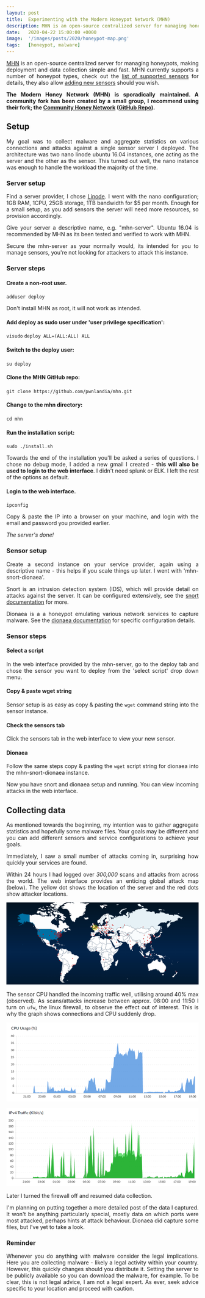 ```yaml
---
layout: post
title:  Experimenting with the Modern Honeypot Network (MHN)
description: MHN is an open-source centralized server for managing honeypots, making deployment and data collection simple and fast. My goal was to collect malware and aggregate statistics....
date:   2020-04-22 15:00:00 +0000
image:  '/images/posts/2020/honeypot-map.png'
tags:   [honeypot, malware]
---
```


<style>p { text-align: justify; }</style>

[MHN](https://github.com/pwnlandia/mhn) is an open-source centralized server for managing honeypots, making deployment and data collection simple and fast. MHN currently supports a number of honeypot types, check out the [list of supported sensors](https://github.com/pwnlandia/mhn/wiki/List-of-Supported-Sensors) for details, they also allow [adding new sensors](https://github.com/pwnlandia/mhn/wiki/Add-Support-for-New-Sensors-to-the-MHN) should you wish.

**The Modern Honey Network (MHN) is sporadically maintained. A community fork has been created by a small group, I recommend using their fork; the [Community Honey Network](https://communityhoneynetwork.readthedocs.io/en/stable) ([GitHub Repo](https://github.com/CommunityHoneyNetwork/CHN-Server)).**

## Setup

My goal was to collect malware and aggregate statistics on various connections and attacks against a single sensor server I deployed. The architecture was two nano linode ubuntu 16.04 instances, one acting as the server and the other as the sensor. This turned out well, the nano instance was enough to handle the workload the majority of the time.

### Server setup

Find a server provider, I chose [Linode](https://www.linode.com/). I went with the nano configuration; 1GB RAM, 1CPU, 25GB storage, 1TB bandwidth for $5 per month. Enough for a small setup, as you add sensors the server will need more resources, so provision accordingly.

Give your server a descriptive name, e.g. "mhn-server". Ubuntu 16.04 is recommended by MHN as its been tested and verified to work with MHN.

Secure the mhn-server as your normally would, its intended for you to manage sensors, you're not looking for attackers to attack this instance.

### Server steps

#### Create a non-root user.

`adduser deploy`

Don't install MHN as root, it will not work as intended.

#### Add deploy as sudo user under 'user privilege specification':

`visudo`
`deploy ALL=(ALL:ALL) ALL`

#### Switch to the deploy user:

`su deploy`

#### Clone the MHN GitHub repo:

`git clone https://github.com/pwnlandia/mhn.git`

#### Change to the mhn directory:

`cd mhn`

#### Run the installation script:

`sudo ./install.sh`

Towards the end of the installation you'll be asked a series of questions. I chose no debug mode, I added a new gmail I created - **this will also be used to login to the web interface**. I didn't need splunk or ELK. I left the rest of the options as default.

#### Login to the web interface.

`ipconfig`

Copy & paste the IP into a browser on your machine, and login with the email and password you provided earlier.

_The server's done!_


### Sensor setup

Create a second instance on your service provider, again using a descriptive name - this helps if you scale things up later. I went with 'mhn-snort-dionaea'.

Snort is an intrusion detection system (IDS), which will provide detail on attacks against the server. It can be configured extensively, see the [snort documentation](https://www.snort.org/documents) for more.

Dionaea is a a honeypot emulating various network services to capture malware. See the [dionaea documentation](https://dionaea.readthedocs.io/en/latest/) for specific configuration details.

### Sensor steps

#### Select a script

In the web interface provided by the mhn-server, go to the deploy tab and chose the sensor you want to deploy from the 'select script' drop down menu.

#### Copy & paste wget string

Sensor setup is as easy as copy & pasting the `wget` command string into the sensor instance.

#### Check the sensors tab

Click the sensors tab in the web interface to view your new sensor.


#### Dionaea

Follow the same steps copy & pasting the `wget` script string for dionaea into the mhn-snort-dionaea instance.

Now you have snort and dionaea setup and running. You can view incoming attacks in the web interface.

## Collecting data

As mentioned towards the beginning, my intention was to gather aggregate statistics and hopefully some malware files. Your goals may be different and you can add different sensors and service configurations to achieve your goals.

Immediately, I saw a small number of attacks coming in, surprising how quickly your services are found.

Within 24 hours I had logged over _300,000_ scans and attacks from across the world. The web interface provides an enticing global attack map (below). The yellow dot shows the location of the server and the red dots show attacker locations.

![](/images/posts/2020/honeypot-map.png)

The sensor CPU handled the incoming traffic well, utilising around 40% max (observed). As scans/attacks increase between approx. 08:00 and 11:50 I turn on `ufw`, the linux firewall, to observe the effect out of interest. This is why the graph shows connections and CPU suddenly drop.

![](/images/posts/2020/cpuhoneypot.png)

![](/images/posts/2020/traffichoneypot.png)

Later I turned the firewall off and resumed data collection.

I'm planning on putting together a more detailed post of the data I captured. It won't be anything particularly special, mostly data on which ports were most attacked, perhaps hints at attack behaviour. Dionaea did capture some files, but I've yet to take a look.

### Reminder

Whenever you do anything with malware consider the legal implications. Here you are collecting malware - likely a legal activity within your country. However, this quickly changes should you distribute it. Setting the server to be publicly available so you can download the malware, for example. To be clear, this is not legal advice, I am not a legal expert. As ever, seek advice specific to your location and proceed with caution.